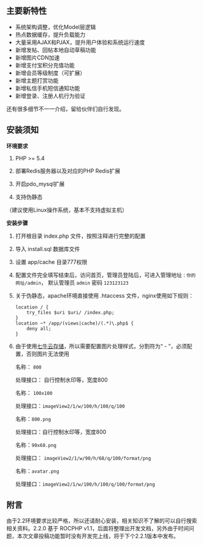 ## 主要新特性

- 系统架构调整，优化Model层逻辑
- 热点数据缓存，提升负载能力
- 大量采用AJAX和PJAX，提升用户体验和系统运行速度
- 新增发帖、回帖本地自动草稿功能
- 新增图片CDN加速
- 新增支付宝积分充值功能
- 新增会员等级制度（可扩展）
- 新增主题打赏功能
- 新增私信手机短信通知功能
- 新增登录、注册人机行为验证

还有很多细节不一一介绍，留给伙伴们自行发现。

## 安装须知

**环境要求**

1. PHP >= 5.4

2. 部署Redis服务器以及对应的PHP Redis扩展

3. 开启pdo_mysql扩展

4. 支持伪静态

（建议使用Linux操作系统，基本不支持虚拟主机）

**安装步骤**

1. 打开根目录 index.php 文件，按照注释进行完整的配置

2. 导入 install.sql 数据库文件

3. 设置 app/cache 目录777权限

4. 配置文件完全填写结束后，访问首页，管理员登陆后，可进入管理地址 : `你的网址/admin`， 默认管理员 `admin` 密码 `123123123`

5. 关于伪静态，apache环境直接使用 .htaccess 文件，nginx使用如下规则：
    ```
    location / {
        try_files $uri $uri/ /index.php;
    }
    location ~* /app/(views|cache)/(.*)\.php$ {
        deny all;
    }
    ```

6. 由于使用[七牛云存储][1]，所以需要配置图片处理样式，分割符为“ - ”，必须配置，否则图片无法使用

    名称： `800`

    处理接口： 自行控制水印等，宽度800


    名称： `100x100`

    处理接口：`imageView2/1/w/100/h/100/q/100`


    名称：`800.png`

    处理接口：自行控制水印等，宽度800


    名称：`90x68.png`

    处理接口： `imageView2/1/w/90/h/68/q/100/format/png`


    名称：`avatar.png`

    处理接口：`imageView2/1/w/100/h/100/q/100/format/png`


## 附言
由于2.2环境要求比较严格，所以还请耐心安装，相关知识不了解的可以自行搜索相关资料。2.2.0 基于 ROCPHP v1.1，后面将整理出开发文档，另外由于时间问题，本次文章投稿功能暂时没有开发完上线，将于下个2.2.1版本中发布。

  [1]: https://portal.qiniu.com/signup?code=3lho3ffob4oya
